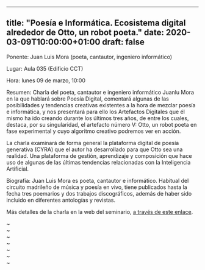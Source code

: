 
---
title: "Poesía e Informática. Ecosistema digital alrededor de Otto, un robot poeta."
date: 2020-03-09T10:00:00+01:00
draft: false
---

Ponente: Juan Luis Mora (poeta, cantautor, ingeniero informático)

Lugar: Aula 035 (Edificio CCT)

Hora: lunes 09 de marzo, 10:00

Resumen: Charla del poeta, cantautor e ingeniero informático Juanlu Mora en la que hablará sobre Poesía Digital, comentará algunas de las posibilidades y tendencias creativas existentes a la hora de mezclar poesía e informática, y nos presentará para ello los Artefactos Digitales que él mismo ha ido creando durante los últimos tres años, de entre los cuales, destaca, por su singularidad, el artefacto número V: Otto, un robot poeta en fase experimental y cuyo algoritmo creativo podremos ver en acción.

La charla examinará de forma general la plataforma digital de poesía generativa (CYRA) que el autor ha desarrollado para que Otto sea una realidad. Una plataforma de gestión, aprendizaje y composición que hace uso de algunas de las últimas tendencias relacionadas con la Inteligencia Artificial.

Biografía: Juan Luis Mora es poeta, cantautor e informático. Habitual del circuito madrileño de música y poesía en vivo, tiene publicados hasta la fecha tres poemarios y dos trabajos discográficos, además de haber sido incluido en diferentes antologías y revistas. 

<!--more-->

Más detalles de la charla en la web del seminario, <a href="https://seminariomirianandres.unirioja.es/2020/03/09/poesis-e-informatica-ecosistema-digital-alrededor-de-otto-un-robot-poeta/">a través de este enlace</a>.

~                                                                                                                                                                                                           
~                                                                                                                                                                                                           
~                                                                                                                                                                                                           
~                                                                                                                                                                                                           
~                                                                                                                                                                                                           
~                                                                                                                                                                                                           
~                                                                     

